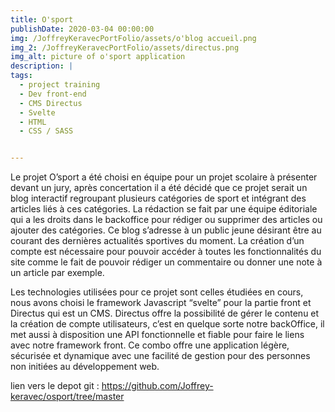 ```yaml
---
title: O'sport
publishDate: 2020-03-04 00:00:00
img: /JoffreyKeravecPortFolio/assets/o'blog accueil.png
img_2: /JoffreyKeravecPortFolio/assets/directus.png
img_alt: picture of o'sport application
description: |
tags:
  - project training
  - Dev front-end
  - CMS Directus
  - Svelte 
  - HTML 
  - CSS / SASS


---
```


Le projet O’sport a été choisi en équipe pour un projet scolaire à présenter devant un jury, après concertation il a été décidé que ce projet serait un blog interactif regroupant plusieurs catégories de sport et intégrant des articles liés à ces catégories. La rédaction se fait par une équipe éditoriale qui a les droits dans le backoffice pour rédiger ou supprimer des articles ou ajouter des catégories.
Ce blog s’adresse à un public jeune désirant être au courant des dernières actualités sportives du moment. La création d’un compte est nécessaire pour pouvoir accéder à toutes les fonctionnalités du site comme le fait de pouvoir rédiger un commentaire ou donner une note à un article par exemple.

Les technologies utilisées pour ce projet sont celles étudiées en cours, nous avons choisi le framework Javascript “svelte” pour la partie front et Directus qui est un CMS. Directus offre la possibilité de gérer le contenu et la création de compte utilisateurs, c’est en quelque sorte notre backOffice, il met aussi à disposition une API fonctionnelle et fiable pour faire le liens avec notre framework front. Ce combo offre une application légère, sécurisée et dynamique avec une facilité de gestion pour des personnes non initiées au développement web.

lien vers le depot git : https://github.com/Joffrey-keravec/osport/tree/master

